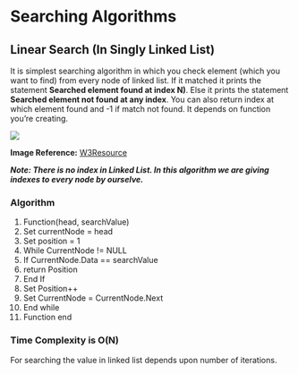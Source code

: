 # Searching Algorithms

## Linear Search (In Singly Linked List)

It is simplest searching algorithm in which you check element (which you want to find) from every node of linked list. If it matched it prints the statement **Searched element found at index N)**. Else it prints the statement **Searched element not found at any index**. You can also return index at which element found and -1 if match not found. It depends on function you’re creating.

![](https://www.w3resource.com/w3r_images/c-linked_list-exercise-10-image.png)

**Image Reference:** [W3Resource](https://www.w3resource.com/c-programming-exercises/linked_list/c-linked_list-exercise-10.php)

***Note: There is no index in Linked List. In this algorithm we are giving indexes to every node by ourselve.***

### Algorithm

1)	Function(head, searchValue)
2)	Set currentNode = head
3)	Set position = 1
4)	While CurrentNode != NULL
5)	If CurrentNode.Data == searchValue
6)	return Position
7)	End If
8)	Set Position++
9)	Set CurrentNode = CurrentNode.Next
10) End while
11)	Function end

### Time Complexity is O(N)

For searching the value in linked list depends upon number of iterations.




